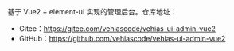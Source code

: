 基于 Vue2 + element-ui 实现的管理后台。仓库地址：

* Gitee：<https://gitee.com/vehiascode/vehias-ui-admin-vue2>
* GitHub：<https://github.com/vehiascode/vehias-ui-admin-vue2>

